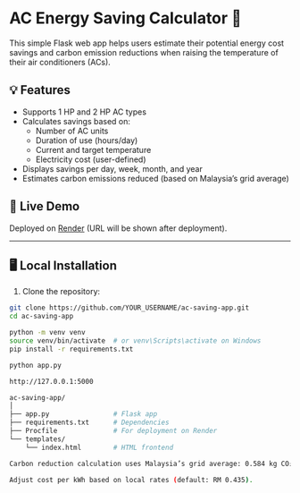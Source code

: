 # AC Energy Saving Calculator 🌿

This simple Flask web app helps users estimate their potential energy cost savings and carbon emission reductions when raising the temperature of their air conditioners (ACs).

## 💡 Features
- Supports 1 HP and 2 HP AC types
- Calculates savings based on:
  - Number of AC units
  - Duration of use (hours/day)
  - Current and target temperature
  - Electricity cost (user-defined)
- Displays savings per day, week, month, and year
- Estimates carbon emissions reduced (based on Malaysia’s grid average)

## 🚀 Live Demo
Deployed on [Render](https://render.com/) (URL will be shown after deployment).

---

## 🖥️ Local Installation

1. Clone the repository:

```bash
git clone https://github.com/YOUR_USERNAME/ac-saving-app.git
cd ac-saving-app

python -m venv venv
source venv/bin/activate  # or venv\Scripts\activate on Windows
pip install -r requirements.txt

python app.py

http://127.0.0.1:5000

ac-saving-app/
│
├── app.py                # Flask app
├── requirements.txt      # Dependencies
├── Procfile              # For deployment on Render
└── templates/
    └── index.html        # HTML frontend

Carbon reduction calculation uses Malaysia’s grid average: 0.584 kg CO₂ per kWh.

Adjust cost per kWh based on local rates (default: RM 0.435).
